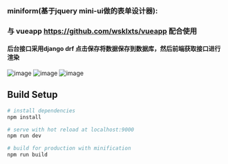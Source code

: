 


### miniform(基于jquery mini-ui做的表单设计器):

### 与 vueapp https://github.com/wsklxts/vueapp 配合使用

#### 后台接口采用django drf 点击保存将数据保存到数据库，然后前端获取接口进行渲染

![image](https://github.com/wsklxts/mini-form/assets/17591784/5fde826a-a19e-4475-a8c2-4c5cbbc88d22)
![image](https://github.com/wsklxts/mini-form/assets/17591784/90013a99-e918-4388-8235-5a7b16c7daf8)
![image](https://github.com/wsklxts/mini-form/assets/17591784/f6860974-c3e2-4f0b-866d-76343762f7e0)



## Build Setup

``` bash
# install dependencies
npm install

# serve with hot reload at localhost:9000
npm run dev

# build for production with minification
npm run build
